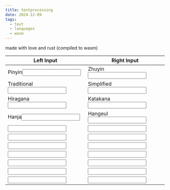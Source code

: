 ```yaml
---
title: textprocessing
date: 2024-12-09
tags:
  - text
  - languages
  - wasm
---
```


made with love and rust (compiled to wasm)

<script src="./wasm/bootstrap.js"></script>
<link href="./textprocessing.css" rel="stylesheet" type="text/css">
<table>
   <thead>
      <tr>
         <th>Left Input</th>
         <th>Right Input</th>
      </tr>
   </thead>
   <tbody>
      <tr>
         <td>Pinyin<input id="left0" oninput="transformLeftToRight(0)"></td>
         <td>Zhuyin<input id="right0" oninput="transformRightToLeft(0)"></td>
      </tr>
      <tr>
         <td>Traditional<input id="left1" oninput="transformLeftToRight(1)"></td>
         <td>Simplified<input id="right1" oninput="transformRightToLeft(1)"></td>
      </tr>
      <tr>
         <td>Hiragana<input id="left2" oninput="transformLeftToRight(2)"></td>
         <td>Katakana<input id="right2" oninput="transformRightToLeft(2)"></td>
      </tr>
      <tr>
         <td>Hanja<input id="left3" oninput="transformLeftToRight(3)"></td>
         <td>Hangeul<input id="right3" oninput="transformRightToLeft(3)"></td>
      </tr>
      <tr>
         <td><input id="left4" oninput="transformLeftToRight(4)"></td>
         <td><input id="right4" oninput="transformRightToLeft(4)"></td>
      </tr>
      <tr>
         <td><input id="left5" oninput="transformLeftToRight(5)"></td>
         <td><input id="right5" oninput="transformRightToLeft(5)"></td>
      </tr>
      <tr>
         <td><input id="left6" oninput="transformLeftToRight(6)"></td>
         <td><input id="right6" oninput="transformRightToLeft(6)"></td>
      </tr>
      <tr>
         <td><input id="left7" oninput="transformLeftToRight(7)"></td>
         <td><input id="right7" oninput="transformRightToLeft(7)"></td>
      </tr>
      <tr>
         <td><input id="left8" oninput="transformLeftToRight(8)"></td>
         <td><input id="right8" oninput="transformRightToLeft(8)"></td>
      </tr>
      <tr>
         <td><input id="left9" oninput="transformLeftToRight(9)"></td>
         <td><input id="right9" oninput="transformRightToLeft(9)"></td>
      </tr>
      <tr>
         <td><input id="left10" oninput="transformLeftToRight(10)"></td>
         <td><input id="right10" oninput="transformRightToLeft(10)"></td>
      </tr>
   </tbody>
</table>
